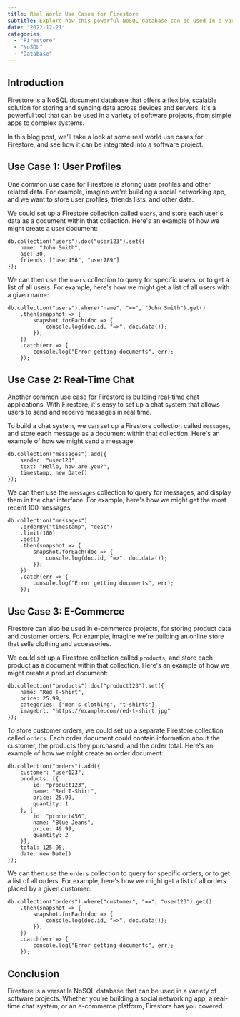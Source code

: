 ```yaml
---
title: Real World Use Cases for Firestore
subtitle: Explore how this powerful NoSQL database can be used in a variety of software projects
date: "2022-12-21"
categories:
  - "Firestore"
  - "NoSQL"
  - "Database"
---
```


## Introduction

Firestore is a NoSQL document database that offers a flexible, scalable solution for storing and syncing data across devices and servers. It's a powerful tool that can be used in a variety of software projects, from simple apps to complex systems.

In this blog post, we'll take a look at some real world use cases for Firestore, and see how it can be integrated into a software project.

## Use Case 1: User Profiles

One common use case for Firestore is storing user profiles and other related data. For example, imagine we're building a social networking app, and we want to store user profiles, friends lists, and other data.

We could set up a Firestore collection called `users`, and store each user's data as a document within that collection. Here's an example of how we might create a user document:

```
db.collection("users").doc("user123").set({
    name: "John Smith",
    age: 30,
    friends: ["user456", "user789"]
});
```

We can then use the `users` collection to query for specific users, or to get a list of all users. For example, here's how we might get a list of all users with a given name:

```
db.collection("users").where("name", "==", "John Smith").get()
    .then(snapshot => {
        snapshot.forEach(doc => {
            console.log(doc.id, "=>", doc.data());
        });
    })
    .catch(err => {
        console.log("Error getting documents", err);
    });
```

## Use Case 2: Real-Time Chat

Another common use case for Firestore is building real-time chat applications. With Firestore, it's easy to set up a chat system that allows users to send and receive messages in real time.

To build a chat system, we can set up a Firestore collection called `messages`, and store each message as a document within that collection. Here's an example of how we might send a message:

```
db.collection("messages").add({
    sender: "user123",
    text: "Hello, how are you?",
    timestamp: new Date()
});
```

We can then use the `messages` collection to query for messages, and display them in the chat interface. For example, here's how we might get the most recent 100 messages:

```
db.collection("messages")
    .orderBy("timestamp", "desc")
    .limit(100)
    .get()
    .then(snapshot => {
        snapshot.forEach(doc => {
            console.log(doc.id, "=>", doc.data());
        });
    })
    .catch(err => {
        console.log("Error getting documents", err);
    });
```

## Use Case 3: E-Commerce

Firestore can also be used in e-commerce projects, for storing product data and customer orders. For example, imagine we're building an online store that sells clothing and accessories.

We could set up a Firestore collection called `products`, and store each product as a document within that collection. Here's an example of how we might create a product document:

```
db.collection("products").doc("product123").set({
    name: "Red T-Shirt",
    price: 25.99,
    categories: ["men's clothing", "t-shirts"],
    imageUrl: "https://example.com/red-t-shirt.jpg"
});
```

To store customer orders, we could set up a separate Firestore collection called `orders`. Each order document could contain information about the customer, the products they purchased, and the order total. Here's an example of how we might create an order document:

```
db.collection("orders").add({
    customer: "user123",
    products: [{
        id: "product123",
        name: "Red T-Shirt",
        price: 25.99,
        quantity: 1
    }, {
        id: "product456",
        name: "Blue Jeans",
        price: 49.99,
        quantity: 2
    }],
    total: 125.95,
    date: new Date()
});
```

We can then use the `orders` collection to query for specific orders, or to get a list of all orders. For example, here's how we might get a list of all orders placed by a given customer:

```
db.collection("orders").where("customer", "==", "user123").get()
    .then(snapshot => {
        snapshot.forEach(doc => {
            console.log(doc.id, "=>", doc.data());
        });
    })
    .catch(err => {
        console.log("Error getting documents", err);
    });
```

## Conclusion

Firestore is a versatile NoSQL database that can be used in a variety of software projects. Whether you're building a social networking app, a real-time chat system, or an e-commerce platform, Firestore has you covered.
